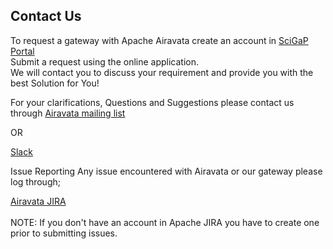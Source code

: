 ## Contact Us

To request a gateway with Apache Airavata create an account in <a href="https://scigap.org/" target="_blank">SciGaP Portal</a><br>
Submit a request using the online application. <br>
We will contact you to discuss your requirement and provide you with the best Solution for You! 


For your clarifications, Questions and Suggestions please contact us through
<a href="https://airavata.apache.org/mailing-list.html" target="_blank">Airavata mailing list</a>

OR

<a href="https://join.slack.com/t/airavata/signup" target="_blank">Slack</a>

Issue Reporting
Any issue encountered with Airavata or our gateway please log through;

<a href="https://issues.apache.org/jira/browse/AIRAVATA-1889?jql=project%20%3D%20AIRAVATA" target="_blank">Airavata JIRA</a>
<br></br>
NOTE: If you don't have an account in Apache JIRA you have to create one prior to submitting issues.


